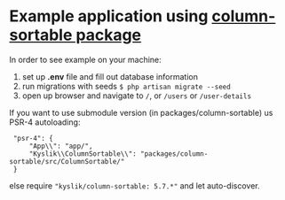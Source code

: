# Example application using [column-sortable package](https://github.com/Kyslik/column-sortable)

In order to see example on your machine:

 1. set up **.env** file and fill out database information
 1. run migrations with seeds `$ php artisan migrate --seed`
 1. open up browser and navigate to `/`, or `/users` or `/user-details`
 
If you want to use submodule version (in packages/column-sortable) us PSR-4 autoloading: 
 
	 "psr-4": {
		 "App\\": "app/",
		 "Kyslik\\ColumnSortable\\": "packages/column-sortable/src/ColumnSortable/"
	 }

else require `"kyslik/column-sortable: 5.7.*"` and let auto-discover.
